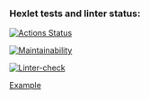 ### Hexlet tests and linter status:
[![Actions Status](https://github.com/MishchenkoArV/python-project-lvl1/workflows/hexlet-check/badge.svg)](https://github.com/MishchenkoArV/python-project-lvl1/actions)

[![Maintainability](https://api.codeclimate.com/v1/badges/a99a88d28ad37a79dbf6/maintainability)](https://codeclimate.com/github/codeclimate/codeclimate/maintainability)

[![Linter-check](https://github.com/MishchenkoArV/python-project-lvl1/workflows/spell-check/badge.svg)](https://github.com/MishchenkoArV/python-project-lvl1/actions)

<a href="https://asciinema.org/connect/352f0d2b-2cc8-49f8-a97d-e48964216b31">Example</a>
